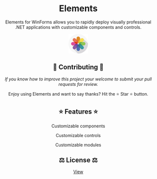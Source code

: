 <h1 align="center">Elements</h1>

<p align="center">Elements for WinForms allows you to rapidly deploy visually professional .NET applications with customizable components and controls.</p>

<p align="center">
<img src="Elements\Resources\Logo.png" alt="Logo512" width="64" />
</p>

<h2 align="center">🫶 Contributing 🫶</h2>

<p align="center"><em>If you know how to improve this project your welcome to submit your pull requests for review.</em></p>

<p align="center">Enjoy using Elements and want to say thanks? Hit the ⭐️ Star ⭐️ button.</p>

<h2 align="center">⭐ Features ⭐</h2>

<p align="center">Customizable components</p>
<p align="center">Customizable controls</p>
<p align="center">Customizable modules</p>

<h2 align="center">⚖️ License ⚖️</h2>

<p align="center">
<a href="LICENSE.md">View</a>
</p>